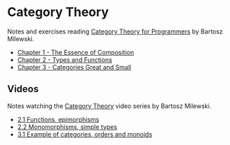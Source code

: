 Category Theory
===================

Notes and exercises reading [Category Theory for Programmers](https://bartoszmilewski.com/2014/10/28/category-theory-for-programmers-the-preface/) by Bartosz Milewski.

* [Chapter 1 - The Essence of Composition](chapter-1.md)
* [Chapter 2 - Types and Functions](chapter-2.md)
* [Chapter 3 - Categories Great and Small](chapter-3.md)


## Videos
Notes watching the [Category Theory](https://www.youtube.com/watch?v=I8LbkfSSR58&list=PLbgaMIhjbmEnaH_LTkxLI7FMa2HsnawM_) video series by Bartosz Milewski.

* [2.1 Functions, epimorphisms](video-2-1.md) 
* [2.2 Monomorphisms, simple types](video-2-2.md)
* [3.1 Example of categories, orders and monoids](video-3-1.md)
